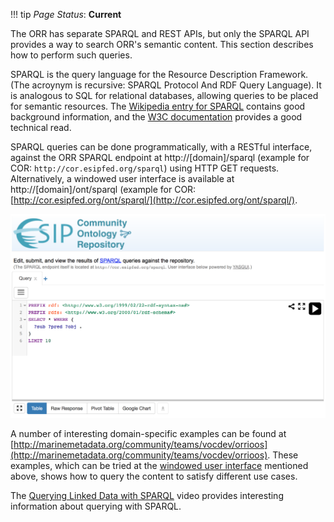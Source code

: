 !!! tip
    _Page Status_: **Current**

The ORR has separate SPARQL and REST APIs, but only the SPARQL API provides a way to search ORR's semantic content. 
This section describes how to perform such queries.

SPARQL is the query language for the Resource Description Framework. (The acroynym is recursive: SPARQL Protocol And RDF Query Language). 
It is analogous to SQL for relational databases, allowing queries to be placed for semantic resources. 
The [Wikipedia entry for SPARQL](http://en.wikipedia.org/wiki/SPARQL) contains good background information, 
and the [W3C documentation](http://www.w3.org/TR/sparql11-overview/) provides a good technical read.

SPARQL queries can be done programmatically, with a RESTful interface, against the ORR SPARQL endpoint at 
http://[domain]/sparql (example for COR: `http://cor.esipfed.org/sparql`) using HTTP GET requests.
Alternatively, a windowed user interface is available at http://[domain]/ont/sparql (example for COR: [http://cor.esipfed.org/ont/sparql/](http://cor.esipfed.org/ont/sparql/).

![SPARQL search page](img/cor/cor-sparql-search-page-20160828.png)

A number of interesting domain-specific examples can be found at 
[http://marinemetadata.org/community/teams/vocdev/orrioos](http://marinemetadata.org/community/teams/vocdev/orrioos). 
These examples, which can be tried at the [windowed user interface](http://cor.esipfed.org/ont/sparql) mentioned above,
shows how to query the content to satisfy different use cases. 

The [Querying Linked Data with SPARQL](http://www.slideshare.net/olafhartig/querying-linked-data-with-sparql) 
video provides interesting information about querying with SPARQL.

